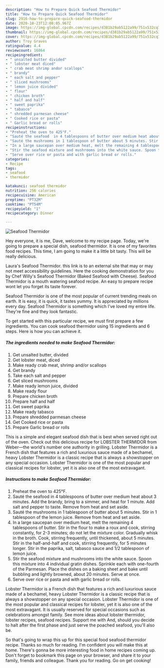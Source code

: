 ```yaml
---
description: "How to Prepare Quick Seafood Thermidor"
title: "How to Prepare Quick Seafood Thermidor"
slug: 2916-how-to-prepare-quick-seafood-thermidor
date: 2020-10-23T12:08:05.967Z
image: https://img-global.cpcdn.com/recipes/d381b29ab5122a99/751x532cq70/seafood-thermidor-recipe-main-photo.jpg
thumbnail: https://img-global.cpcdn.com/recipes/d381b29ab5122a99/751x532cq70/seafood-thermidor-recipe-main-photo.jpg
cover: https://img-global.cpcdn.com/recipes/d381b29ab5122a99/751x532cq70/seafood-thermidor-recipe-main-photo.jpg
author: Troy Graves
ratingvalue: 4.4
reviewcount: 16864
recipeingredient:
- " unsalted butter divided"
- " lobster meat diced"
- " crab meat shrimp andor scallops"
- " brandy"
- " each salt and pepper"
- " sliced mushrooms"
- " lemon juice divided"
- " flour"
- " chicken broth"
- " half and half"
- " sweet paprika"
- " tabasco"
- " shredded parmesan cheese"
- " Cooked rice or pasta"
- " Garlic bread or rolls"
recipeinstructions:
- "Preheat the oven to 425°F."
- "Sauté the seafood  in 4 tablespoons of butter over medium heat about 3 minutes. Add the brandy, bring to a simmer, and heat for 1 minute. Add salt and pepper to taste. Remove from heat and set aside."
- "Sauté the mushrooms in 1 tablespoon of butter about 5 minutes. Stir in 1 tablespoon of the lemon juice. Remove from heat and set aside."
- "In a large saucepan over medium heat, melt the remaining 4 tablespoons of butter. Stir in the flour to make a roux and cook, stirring constantly, for 2-3 minutes; do not let the mixture color. Gradually whisk in the broth. Cook, stirring frequently, until thickened, about 5 minutes. Stir in the half-and-half and cook, stirring frequently, for 5 minutes longer. Stir in the paprika, salt, tabasco sauce and 1/2 tablespoon of lemon juice."
- "Stir the seafood mixture and mushrooms into the white sauce. Spoon this mixture into 4 individual gratin dishes. Sprinkle each with one-fourth of the Parmesan. Place the dishes on a baking sheet and bake until bubbling and lightly browned, about 20 minutes. Serve at once."
- "Serve over rice or pasta and with garlic bread or rolls."
categories:
- Recipe
tags:
- seafood
- thermidor

katakunci: seafood thermidor 
nutrition: 256 calories
recipecuisine: American
preptime: "PT32M"
cooktime: "PT54M"
recipeyield: "1"
recipecategory: Dinner

---
```



![Seafood Thermidor](https://img-global.cpcdn.com/recipes/d381b29ab5122a99/751x532cq70/seafood-thermidor-recipe-main-photo.jpg)

Hey everyone, it is me, Dave, welcome to my recipe page. Today, we're going to prepare a special dish, seafood thermidor. It is one of my favorites food recipes. This time, I am going to make it a little bit tasty. This will be really delicious.

Laura&#39;s Seafood Thermidor. this link is to an external site that may or may not meet accessibility guidelines. Here the cooking demonstration for you by Chef Willy&#39;s Seafood Thermidor (Baked Seafood with Cheese). Seafood Thermidor is a mouth watering seafood recipe. An easy to prepare recipe wont let you forget its taste forever.

Seafood Thermidor is one of the most popular of current trending meals on earth. It is easy, it is quick, it tastes yummy. It is appreciated by millions every day. Seafood Thermidor is something which I've loved my entire life. They're fine and they look fantastic.


To get started with this particular recipe, we must first prepare a few ingredients. You can cook seafood thermidor using 15 ingredients and 6 steps. Here is how you can achieve it.

<!--inarticleads1-->

##### The ingredients needed to make Seafood Thermidor:

1. Get  unsalted butter, divided
1. Get  lobster meat, diced
1. Make ready  crab meat, shrimp and/or scallops
1. Get  brandy
1. Take  each salt and pepper
1. Get  sliced mushrooms
1. Make ready  lemon juice, divided
1. Make ready  flour
1. Prepare  chicken broth
1. Prepare  half and half
1. Get  sweet paprika
1. Make ready  tabasco
1. Prepare  shredded parmesan cheese
1. Get  Cooked rice or pasta
1. Prepare  Garlic bread or rolls


This is a simple and elegant seafood dish that is best when served right out of the oven. Check out this delicious recipe for LOBSTER THERMIDOR from Weber—the world&#39;s number one authority in grilling. Lobster Thermidor is a French dish that features a rich and luxurious sauce made of a bechamel, heavy Lobster Thermidor is a classic recipe that is always a showstopper on any special occasion. Lobster Thermidor is one of the most popular and classical recipes for lobster, yet it is also one of the most extravagant. 

<!--inarticleads2-->

##### Instructions to make Seafood Thermidor:

1. Preheat the oven to 425°F.
1. Sauté the seafood  in 4 tablespoons of butter over medium heat about 3 minutes. Add the brandy, bring to a simmer, and heat for 1 minute. Add salt and pepper to taste. Remove from heat and set aside.
1. Sauté the mushrooms in 1 tablespoon of butter about 5 minutes. Stir in 1 tablespoon of the lemon juice. Remove from heat and set aside.
1. In a large saucepan over medium heat, melt the remaining 4 tablespoons of butter. Stir in the flour to make a roux and cook, stirring constantly, for 2-3 minutes; do not let the mixture color. Gradually whisk in the broth. Cook, stirring frequently, until thickened, about 5 minutes. Stir in the half-and-half and cook, stirring frequently, for 5 minutes longer. Stir in the paprika, salt, tabasco sauce and 1/2 tablespoon of lemon juice.
1. Stir the seafood mixture and mushrooms into the white sauce. Spoon this mixture into 4 individual gratin dishes. Sprinkle each with one-fourth of the Parmesan. Place the dishes on a baking sheet and bake until bubbling and lightly browned, about 20 minutes. Serve at once.
1. Serve over rice or pasta and with garlic bread or rolls.


Lobster Thermidor is a French dish that features a rich and luxurious sauce made of a bechamel, heavy Lobster Thermidor is a classic recipe that is always a showstopper on any special occasion. Lobster Thermidor is one of the most popular and classical recipes for lobster, yet it is also one of the most extravagant. It is usually reserved for special occasions such as celebrations amongst family. See more ideas about lobster thermidor, lobster recipes, seafood recipes. Support me with And, should you decide to halt after the first phase and just serve the poached seafood, you&#39;ll also be. 

So that's going to wrap this up for this special food seafood thermidor recipe. Thanks so much for reading. I'm confident you will make this at home. There's gonna be more interesting food in home recipes coming up. Don't forget to bookmark this page on your browser, and share it to your family, friends and colleague. Thank you for reading. Go on get cooking!
